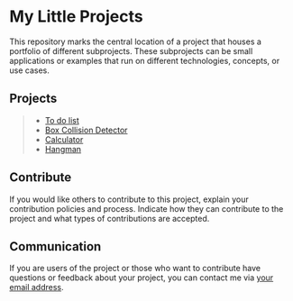 # My Little Projects

This repository marks the central location of a project that houses a portfolio of different subprojects. These subprojects can be small applications or examples that run on different technologies, concepts, or use cases.

## Projects

> - [To do list](https://abdullah-yilmazer.github.io/To-Do-List/)
> - [Box Collision Detector](https://abdullah-yilmazer.github.io/Box-Collision-Detector/)
> - [Calculator](https://abdullah-yilmazer.github.io/Calculator)
> - [Hangman](https://abdullah-yilmazer.github.io/Hangman/)


## Contribute

If you would like others to contribute to this project, explain your contribution policies and process. Indicate how they can contribute to the project and what types of contributions are accepted.

## Communication

If you are users of the project or those who want to contribute have questions or feedback about your project, you can contact me via [your email address](mailto:abdullahyilmazer50@gmail.com).

